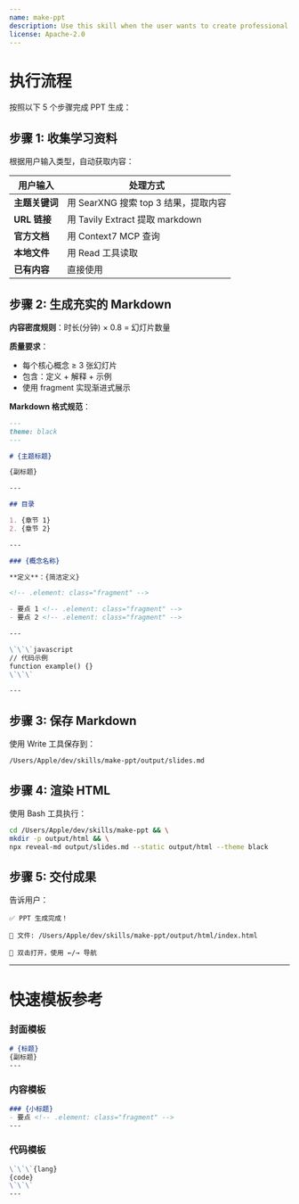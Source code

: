 ```yaml
---
name: make-ppt
description: Use this skill when the user wants to create professional HTML presentation slides. Automatically collects learning materials from various sources (web search, URLs, documentation, local files), generates rich Markdown content following content density rules, and renders to beautiful HTML slides using reveal-md.
license: Apache-2.0
---
```


# 执行流程

按照以下 5 个步骤完成 PPT 生成：

## 步骤 1: 收集学习资料

根据用户输入类型，自动获取内容：

| 用户输入 | 处理方式 |
|---------|---------|
| **主题关键词** | 用 SearXNG 搜索 top 3 结果，提取内容 |
| **URL 链接** | 用 Tavily Extract 提取 markdown |
| **官方文档** | 用 Context7 MCP 查询 |
| **本地文件** | 用 Read 工具读取 |
| **已有内容** | 直接使用 |

## 步骤 2: 生成充实的 Markdown

**内容密度规则**：时长(分钟) × 0.8 = 幻灯片数量

**质量要求**：
- 每个核心概念 ≥ 3 张幻灯片
- 包含：定义 + 解释 + 示例
- 使用 fragment 实现渐进式展示

**Markdown 格式规范**：

```markdown
---
theme: black
---

# {主题标题}

{副标题}

---

## 目录

1. {章节 1}
2. {章节 2}

---

### {概念名称}

**定义**：{简洁定义}

<!-- .element: class="fragment" -->

- 要点 1 <!-- .element: class="fragment" -->
- 要点 2 <!-- .element: class="fragment" -->

---

\`\`\`javascript
// 代码示例
function example() {}
\`\`\`

---
```

## 步骤 3: 保存 Markdown

使用 Write 工具保存到：
```
/Users/Apple/dev/skills/make-ppt/output/slides.md
```

## 步骤 4: 渲染 HTML

使用 Bash 工具执行：

```bash
cd /Users/Apple/dev/skills/make-ppt && \
mkdir -p output/html && \
npx reveal-md output/slides.md --static output/html --theme black
```

## 步骤 5: 交付成果

告诉用户：

```
✅ PPT 生成完成！

📁 文件: /Users/Apple/dev/skills/make-ppt/output/html/index.html

🚀 双击打开，使用 ←/→ 导航
```

---

# 快速模板参考

### 封面模板
```markdown
# {标题}
{副标题}
---
```

### 内容模板
```markdown
### {小标题}
- 要点 <!-- .element: class="fragment" -->
---
```

### 代码模板
```markdown
\`\`\`{lang}
{code}
\`\`\`
---
```
